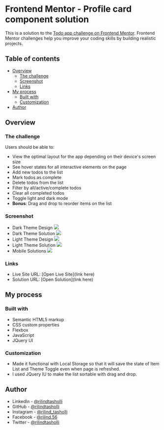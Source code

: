 # Frontend Mentor - Profile card component solution

This is a solution to the [Todo app challenge on Frontend Mentor](https://www.frontendmentor.io/challenges/todo-app-Su1_KokOW). Frontend Mentor challenges help you improve your coding skills by building realistic projects.

## Table of contents

- [Overview](#overview)
  - [The challenge](#the-challenge)
  - [Screenshot](#screenshot)
  - [Links](#links)
- [My process](#my-process)
  - [Built with](#built-with)
  - [Customization](#customization)
- [Author](#author)


## Overview

### The challenge

Users should be able to:

- View the optimal layout for the app depending on their device's screen size
- See hover states for all interactive elements on the page
- Add new todos to the list
- Mark todos as complete
- Delete todos from the list
- Filter by all/active/complete todos
- Clear all completed todos
- Toggle light and dark mode
- **Bonus**: Drag and drop to reorder items on the list

### Screenshot
- Dark Theme Design
![](https://raw.github.com/rilindtasholli/todo-app/main/design/desktop-design-dark.jpg)
- Dark Theme Solution
![](https://raw.github.com/rilindtasholli/todo-app/main/solution-dark-screenshot.png)
- Light Theme Design
![](https://raw.github.com/rilindtasholli/todo-app/main/design/desktop-design-light.jpg)
- Light Theme Solution
![](https://raw.github.com/rilindtasholli/todo-app/main/solution-light-screenshot.png)
- Mobile Solutions
![](https://raw.github.com/rilindtasholli/todo-app/main/solution-mobile-screenshot.png)

### Links

- Live Site URL: [Open Live Site](link here)
- Solution URL: [Open Solution](link here)


## My process

### Built with

- Semantic HTML5 markup
- CSS custom properties
- Flexbox
- JavaScript
- JQuery UI

### Customization

- Made it functional with Local Storage so that it will save the state of Item List and Theme Toggle even when page is refreshed.
- I used JQuery IU to make the list sortable with drag and drop.


## Author

- LinkedIn - [@rilindtasholli](https://www.linkedin.com/in/rilindtasholli)
- GitHub - [@rilindtasholli](https://github.com/rilindtasholli)
- Instagram - [@rilind_tasholli](https://instagram.com/rilind_tasholli)
- Facebook - [@rilind.56](https://facebook.com/rilind.56)
- Twitter - [@rilindtasholli](https://www.twitter.com/rilindtasholli)


